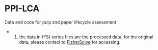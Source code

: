 # PPI-LCA
Data and code for pulp and paper lifecycle assessment

- 1) the data in (FS) series files are the processed data, for the original data, please contact to [FisherSolve](https://www.resourcewise.com/markets/forest-products/fisher-international-is-now-part-of-resourcewise) for accessing. 
